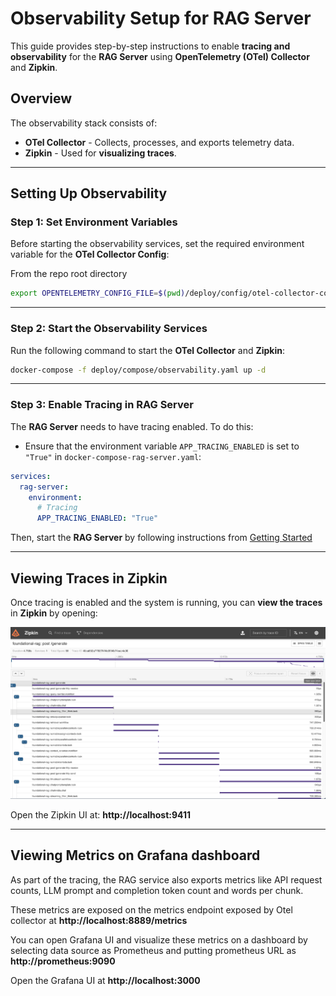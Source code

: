 # Observability Setup for RAG Server

This guide provides step-by-step instructions to enable **tracing and observability** for the **RAG Server** using **OpenTelemetry (OTel) Collector** and **Zipkin**.

## Overview
The observability stack consists of:
- **OTel Collector** - Collects, processes, and exports telemetry data.
- **Zipkin** - Used for **visualizing traces**.

---

## Setting Up Observability

### **Step 1: Set Environment Variables**
Before starting the observability services, set the required environment variable for the **OTel Collector Config**:

From the repo root directory

```sh
export OPENTELEMETRY_CONFIG_FILE=$(pwd)/deploy/config/otel-collector-config.yaml
```

---

### **Step 2: Start the Observability Services**
Run the following command to start the **OTel Collector** and **Zipkin**:

```sh
docker-compose -f deploy/compose/observability.yaml up -d
```

---

### **Step 3: Enable Tracing in RAG Server**
The **RAG Server** needs to have tracing enabled. To do this:
- Ensure that the environment variable `APP_TRACING_ENABLED` is set to `"True"` in `docker-compose-rag-server.yaml`:

```yaml
services:
  rag-server:
    environment:
      # Tracing
      APP_TRACING_ENABLED: "True"
```

Then, start the **RAG Server** by following instructions from [Getting Started](quickstart.md)

---

## Viewing Traces in Zipkin
Once tracing is enabled and the system is running, you can **view the traces** in **Zipkin** by opening:

  <p align="center">
  <img src="./assets/zipkin_ui.png" width="750">
  </p>

Open the Zipkin UI at: **http://localhost:9411**  


---

## Viewing Metrics on Grafana dashboard

As part of the tracing, the RAG service also exports metrics like API request counts, LLM prompt and completion token count and words per chunk.

These metrics are exposed on the metrics endpoint exposed by Otel collector at **http://localhost:8889/metrics**

You can open Grafana UI and visualize these metrics on a dashboard by selecting data source as Prometheus and putting prometheus URL as **http://prometheus:9090**

Open the Grafana UI at **http://localhost:3000**


